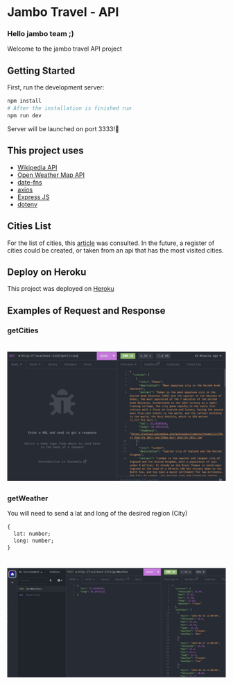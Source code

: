 # Jambo Travel - API

<h3>Hello jambo team ;)</h3>
<p>Welcome to the jambo travel API project</p>

## Getting Started

First, run the development server:

```bash
npm install
# After the installation is finished run
npm run dev
```

Server will be launched on port 3333!🚀

## This project uses

- [Wikipedia API](https://en.wikipedia.org/api/rest_v1/)
- [Open Weather Map API](https://openweathermap.org/api)
- [date-fns](https://date-fns.org/)
- [axios](https://axios-http.com/)
- [Express JS](https://expressjs.com/)
- [dotenv](https://github.com/motdotla/dotenv#readme)

## Cities List

For the list of cities, this [article](https://www.cnn.com/travel/article/tripadvisor-travelers-choice-awards-2022/index.html) was consulted.
In the future, a register of cities could be created, or taken from an api that has the most visited cities.

## Deploy on Heroku

This project was deployed on [Heroku](https://www.heroku.com/)

## Examples of Request and Response

### getCities

<h1 align="center">
<img src="https://github.com/fontanettiwilliam/jamboTravel-API/blob/main/src/assets/responseExamples/getCities.png?raw=true" />
</h1>

### getWeather

You will need to send a lat and long of the desired region (City)

```TS
{
  lat: number;
  long: number;
}
```

<h1 align="center">
<img src="https://github.com/fontanettiwilliam/jamboTravel-API/blob/main/src/assets/responseExamples/getWeather.png?raw=true" />
</h1>
